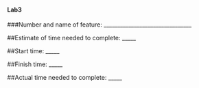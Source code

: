 #### Lab3



###Number and name of feature: ________________________________

##Estimate of time needed to complete: _____

##Start time: _____

##Finish time: _____

##Actual time needed to complete: _____

